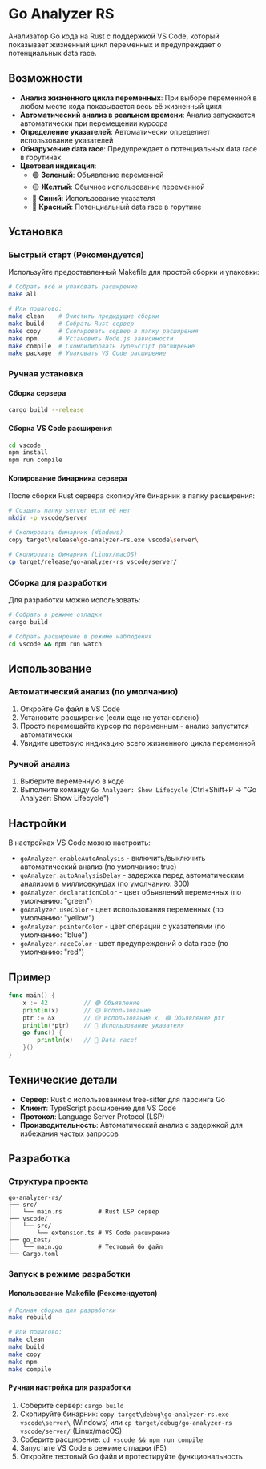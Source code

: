 # Go Analyzer RS

Анализатор Go кода на Rust с поддержкой VS Code, который показывает жизненный цикл переменных и предупреждает о потенциальных data race.

## Возможности

- **Анализ жизненного цикла переменных**: При выборе переменной в любом месте кода показывается весь её жизненный цикл
- **Автоматический анализ в реальном времени**: Анализ запускается автоматически при перемещении курсора
- **Определение указателей**: Автоматически определяет использование указателей
- **Обнаружение data race**: Предупреждает о потенциальных data race в горутинах
- **Цветовая индикация**:
  - 🟢 **Зеленый**: Объявление переменной
  - 🟡 **Желтый**: Обычное использование переменной
  - 🔵 **Синий**: Использование указателя
  - 🔴 **Красный**: Потенциальный data race в горутине

## Установка

### Быстрый старт (Рекомендуется)

Используйте предоставленный Makefile для простой сборки и упаковки:

```bash
# Собрать всё и упаковать расширение
make all

# Или пошагово:
make clean    # Очистить предыдущие сборки
make build    # Собрать Rust сервер
make copy     # Скопировать сервер в папку расширения
make npm      # Установить Node.js зависимости
make compile  # Скомпилировать TypeScript расширение
make package  # Упаковать VS Code расширение
```

### Ручная установка

#### Сборка сервера

```bash
cargo build --release
```

#### Сборка VS Code расширения

```bash
cd vscode
npm install
npm run compile
```

#### Копирование бинарника сервера

После сборки Rust сервера скопируйте бинарник в папку расширения:

```bash
# Создать папку server если её нет
mkdir -p vscode/server

# Скопировать бинарник (Windows)
copy target\release\go-analyzer-rs.exe vscode\server\

# Скопировать бинарник (Linux/macOS)
cp target/release/go-analyzer-rs vscode/server/
```

### Сборка для разработки

Для разработки можно использовать:

```bash
# Собрать в режиме отладки
cargo build

# Собрать расширение в режиме наблюдения
cd vscode && npm run watch
```

## Использование

### Автоматический анализ (по умолчанию)
1. Откройте Go файл в VS Code
2. Установите расширение (если еще не установлено)
3. Просто перемещайте курсор по переменным - анализ запустится автоматически
4. Увидите цветовую индикацию всего жизненного цикла переменной

### Ручной анализ
1. Выберите переменную в коде
2. Выполните команду `Go Analyzer: Show Lifecycle` (Ctrl+Shift+P → "Go Analyzer: Show Lifecycle")

## Настройки

В настройках VS Code можно настроить:

- `goAnalyzer.enableAutoAnalysis` - включить/выключить автоматический анализ (по умолчанию: true)
- `goAnalyzer.autoAnalysisDelay` - задержка перед автоматическим анализом в миллисекундах (по умолчанию: 300)
- `goAnalyzer.declarationColor` - цвет объявлений переменных (по умолчанию: "green")
- `goAnalyzer.useColor` - цвет использования переменных (по умолчанию: "yellow")
- `goAnalyzer.pointerColor` - цвет операций с указателями (по умолчанию: "blue")
- `goAnalyzer.raceColor` - цвет предупреждений о data race (по умолчанию: "red")

## Пример

```go
func main() {
    x := 42          // 🟢 Объявление
    println(x)       // 🟡 Использование
    ptr := &x        // 🟡 Использование x, 🟢 Объявление ptr
    println(*ptr)    // 🔵 Использование указателя
    go func() {
        println(x)   // 🔴 Data race!
    }()
}
```

## Технические детали

- **Сервер**: Rust с использованием tree-sitter для парсинга Go
- **Клиент**: TypeScript расширение для VS Code
- **Протокол**: Language Server Protocol (LSP)
- **Производительность**: Автоматический анализ с задержкой для избежания частых запросов

## Разработка

### Структура проекта

```
go-analyzer-rs/
├── src/
│   └── main.rs          # Rust LSP сервер
├── vscode/
│   └── src/
│       └── extension.ts # VS Code расширение
├── go_test/
│   └── main.go          # Тестовый Go файл
└── Cargo.toml
```

### Запуск в режиме разработки

#### Использование Makefile (Рекомендуется)

```bash
# Полная сборка для разработки
make rebuild

# Или пошагово:
make clean
make build
make copy
make npm
make compile
```

#### Ручная настройка для разработки

1. Соберите сервер: `cargo build`
2. Скопируйте бинарник: `copy target\debug\go-analyzer-rs.exe vscode\server\` (Windows) или `cp target/debug/go-analyzer-rs vscode/server/` (Linux/macOS)
3. Соберите расширение: `cd vscode && npm run compile`
4. Запустите VS Code в режиме отладки (F5)
5. Откройте тестовый Go файл и протестируйте функциональность 